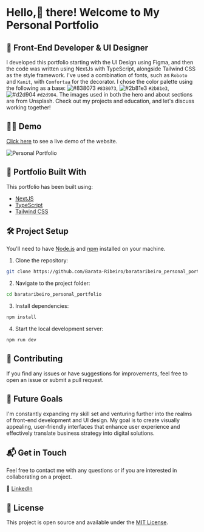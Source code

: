 # Hello,🖖 there! Welcome to My Personal Portfolio

## 🎨 Front-End Developer & UI Designer

I developed this portfolio starting with the UI Design using Figma, and then the code was written using NextJs with TypeScript, alongside Tailwind CSS as the 
style framework. I've used a combination of fonts, such as `Roboto` and `Kanit`, with `Comfortaa` for the decorator. 
I chose the color palette using the following as a base: ![#838073](https://placehold.co/15x15/838073/838073.png) `#838073`, ![#2b81e3](https://placehold.co/15x15/2b81e3/2b81e3.png) `#2b81e3`, 
![#d2d904](https://placehold.co/15x15/d2d904/d2d904.png) `#d2d904`. The images used in both the hero and about sections are from Unsplash. 
Check out my projects and education, and let's discuss working together!

## 👨‍💻 Demo

[Click here](https://barataribeiro.com/) to see a live demo of the website.

![Personal Portfolio](./public/screenshot.gif)

## 🚀 Portfolio Built With

This portfolio has been built using:

- [NextJS](https://nextjs.org/)
- [TypeScript](https://www.typescriptlang.org/)
- [Tailwind CSS](https://tailwindcss.com/)

## 🛠️ Project Setup

You'll need to have [Node.js](https://nodejs.org/en/download/) and [npm](https://www.npmjs.com/get-npm) installed on your machine.

1. Clone the repository:

```bash
git clone https://github.com/Barata-Ribeiro/barataribeiro_personal_portfolio.git
```

2. Navigate to the project folder:

```bash
cd barataribeiro_personal_portfolio
```

3. Install dependencies:

```bash
npm install
```

4. Start the local development server:

```bash
npm run dev
```

## 🤝 Contributing

If you find any issues or have suggestions for improvements, feel free to open an issue or submit a pull request.

## 🔮 Future Goals

I'm constantly expanding my skill set and venturing further into the realms of front-end development and UI design. My goal is to create visually appealing, user-friendly interfaces that enhance user experience and effectively translate business strategy into digital solutions.

## 📬 Get in Touch

Feel free to contact me with any questions or if you are interested in collaborating on a project.

🔗 [LinkedIn](https://www.linkedin.com/in/jo%C3%A3o-mendes-jorge-barata-ribeiro-645073118/)

## 📜 License

This project is open source and available under the [MIT License](LICENSE).
